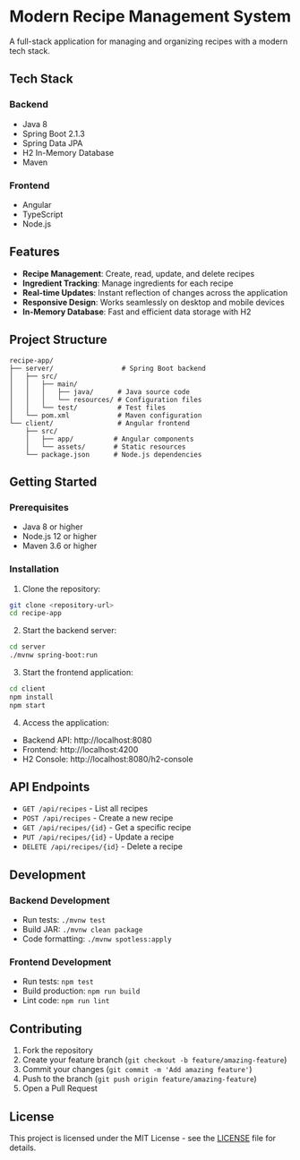 # Modern Recipe Management System

A full-stack application for managing and organizing recipes with a modern tech stack.

## Tech Stack

### Backend
- Java 8
- Spring Boot 2.1.3
- Spring Data JPA
- H2 In-Memory Database
- Maven

### Frontend
- Angular
- TypeScript
- Node.js

## Features

- **Recipe Management**: Create, read, update, and delete recipes
- **Ingredient Tracking**: Manage ingredients for each recipe
- **Real-time Updates**: Instant reflection of changes across the application
- **Responsive Design**: Works seamlessly on desktop and mobile devices
- **In-Memory Database**: Fast and efficient data storage with H2

## Project Structure

```
recipe-app/
├── server/                 # Spring Boot backend
│   ├── src/
│   │   ├── main/
│   │   │   ├── java/      # Java source code
│   │   │   └── resources/ # Configuration files
│   │   └── test/          # Test files
│   └── pom.xml            # Maven configuration
└── client/                # Angular frontend
    ├── src/
    │   ├── app/          # Angular components
    │   └── assets/       # Static resources
    └── package.json      # Node.js dependencies
```

## Getting Started

### Prerequisites
- Java 8 or higher
- Node.js 12 or higher
- Maven 3.6 or higher

### Installation

1. Clone the repository:
```bash
git clone <repository-url>
cd recipe-app
```

2. Start the backend server:
```bash
cd server
./mvnw spring-boot:run
```

3. Start the frontend application:
```bash
cd client
npm install
npm start
```

4. Access the application:
- Backend API: http://localhost:8080
- Frontend: http://localhost:4200
- H2 Console: http://localhost:8080/h2-console

## API Endpoints

- `GET /api/recipes` - List all recipes
- `POST /api/recipes` - Create a new recipe
- `GET /api/recipes/{id}` - Get a specific recipe
- `PUT /api/recipes/{id}` - Update a recipe
- `DELETE /api/recipes/{id}` - Delete a recipe

## Development

### Backend Development
- Run tests: `./mvnw test`
- Build JAR: `./mvnw clean package`
- Code formatting: `./mvnw spotless:apply`

### Frontend Development
- Run tests: `npm test`
- Build production: `npm run build`
- Lint code: `npm run lint`

## Contributing

1. Fork the repository
2. Create your feature branch (`git checkout -b feature/amazing-feature`)
3. Commit your changes (`git commit -m 'Add amazing feature'`)
4. Push to the branch (`git push origin feature/amazing-feature`)
5. Open a Pull Request

## License

This project is licensed under the MIT License - see the [LICENSE](LICENSE) file for details.
